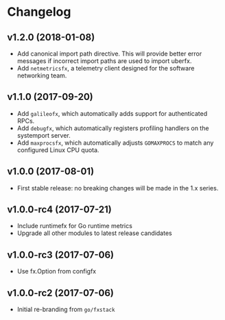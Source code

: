 # Changelog

## v1.2.0 (2018-01-08)

- Add canonical import path directive. This will provide better error messages
  if incorrect import paths are used to import uberfx.
- Add `netmetricsfx`, a telemetry client designed for the software networking
  team.

## v1.1.0 (2017-09-20)

- Add `galileofx`, which automatically adds support for authenticated RPCs.
- Add `debugfx`, which automatically registers profiling handlers on the
  systemport server.
- Add `maxprocsfx`, which automatically adjusts `GOMAXPROCS` to match any
  configured Linux CPU quota.

## v1.0.0 (2017-08-01)

- First stable release: no breaking changes will be made in the 1.x series.

## v1.0.0-rc4 (2017-07-21)

- Include runtimefx for Go runtime metrics
- Upgrade all other modules to latest release candidates

## v1.0.0-rc3 (2017-07-06)

- Use fx.Option from configfx

## v1.0.0-rc2 (2017-07-06)

- Initial re-branding from `go/fxstack`
